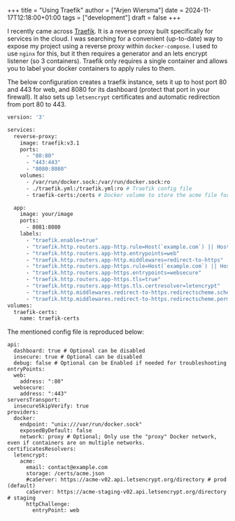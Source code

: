 +++
title = "Using Traefik"
author = ["Arjen Wiersma"]
date = 2024-11-17T12:18:00+01:00
tags = ["development"]
draft = false
+++

I recently came across [Traefik](https://traefik.io/traefik/). It is a reverse proxy built specifically for services in the cloud. I was searching for a convenient (up-to-date) way to expose my project using a reverse proxy within `docker-compose`. I used to use `nginx` for this, but it then requires a generator and an lets encrypt listener (so 3 containers). Traefik only requires a single container and allows you to label your docker containers to apply rules to them.

The below configuration creates a traefik instance, sets it up to host port 80 and 443 for web, and 8080 for its dashboard (protect that port in your firewall). It also sets up `letsencrypt` certificates and automatic redirection from port 80 to 443.

```dockerfile
version: '3'

services:
  reverse-proxy:
    image: traefik:v3.1
    ports:
      - "80:80"
      - "443:443"
      - "8080:8080"
    volumes:
      - /var/run/docker.sock:/var/run/docker.sock:ro
      - ./traefik.yml:/traefik.yml:ro # Traefik config file
      - traefik-certs:/certs # Docker volume to store the acme file for the Certifactes

  app:
    image: your/image
    ports:
      - 8081:8080
    labels:
      - "traefik.enable=true"
      - "traefik.http.routers.app-http.rule=Host(`example.com`) || Host(`www.example.com`)"
      - "traefik.http.routers.app-http.entrypoints=web"
      - "traefik.http.routers.app-http.middlewares=redirect-to-https"
      - "traefik.http.routers.app-https.rule=Host(`example.com`) || Host(`www.example.com`)"
      - "traefik.http.routers.app-https.entrypoints=websecure"
      - "traefik.http.routers.app-https.tls=true"
      - "traefik.http.routers.app-https.tls.certresolver=letencrypt"
      - "traefik.http.middlewares.redirect-to-https.redirectscheme.scheme=https"
      - "traefik.http.middlewares.redirect-to-https.redirectscheme.permanent=true"
volumes:
  traefik-certs:
    name: traefik-certs
```

The mentioned config file is reproduced below:

```nil
api:
  dashboard: true # Optional can be disabled
  insecure: true # Optional can be disabled
  debug: false # Optional can be Enabled if needed for troubleshooting
entryPoints:
  web:
    address: ":80"
  websecure:
    address: ":443"
serversTransport:
  insecureSkipVerify: true
providers:
  docker:
    endpoint: "unix:///var/run/docker.sock"
    exposedByDefault: false
    network: proxy # Optional; Only use the "proxy" Docker network, even if containers are on multiple networks.
certificatesResolvers:
  letencrypt:
    acme:
      email: contact@example.com
      storage: /certs/acme.json
      #caServer: https://acme-v02.api.letsencrypt.org/directory # prod (default)
      caServer: https://acme-staging-v02.api.letsencrypt.org/directory # staging
      httpChallenge:
        entryPoint: web
```
